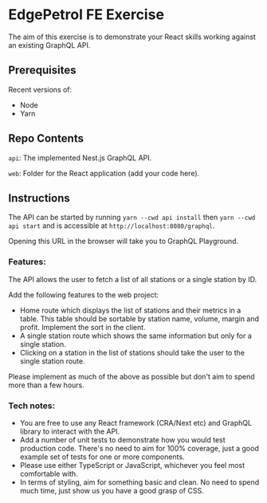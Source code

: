 # EdgePetrol FE Exercise

The aim of this exercise is to demonstrate your React skills working against an existing GraphQL API.

## Prerequisites

Recent versions of:

- Node
- Yarn

## Repo Contents

`api`: The implemented Nest.js GraphQL API.

`web`: Folder for the React application (add your code here).

## Instructions

The API can be started by running `yarn --cwd api install` then `yarn --cwd api start` and is accessible at `http://localhost:8080/graphql`.

Opening this URL in the browser will take you to GraphQL Playground.

### Features:

The API allows the user to fetch a list of all stations or a single station by ID.

Add the following features to the web project:

- Home route which displays the list of stations and their metrics in a table. This table should be sortable by station name, volume, margin and profit. Implement the sort in the client.
- A single station route which shows the same information but only for a single station.
- Clicking on a station in the list of stations should take the user to the single station route.

Please implement as much of the above as possible but don't aim to spend more than a few hours.

### Tech notes:

- You are free to use any React framework (CRA/Next etc) and GraphQL library to interact with the API.
- Add a number of unit tests to demonstrate how you would test production code. There's no need to aim for 100% coverage, just a good example set of tests for one or more components.
- Please use either TypeScript or JavaScript, whichever you feel most comfortable with.
- In terms of styling, aim for something basic and clean. No need to spend much time, just show us you have a good grasp of CSS.
